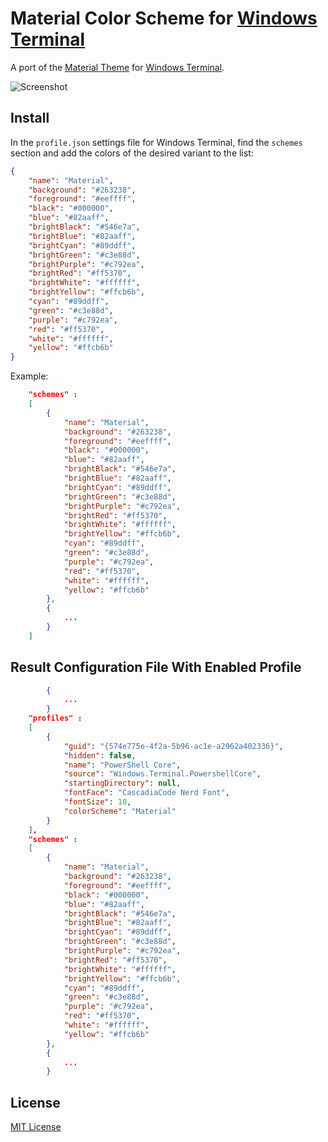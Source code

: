 # Material Color Scheme for [Windows Terminal](https://github.com/microsoft/terminal)
A port of the [Material Theme](https://github.com/material-theme/vsc-material-theme) for [Windows Terminal](https://github.com/microsoft/terminal).

![Screenshot](https://raw.githubusercontent.com/julianlatest/material-windows-terminal/master/screenshot.png)


## Install

In the `profile.json` settings file for Windows Terminal, find the `schemes` section and add the colors of the desired variant to the list:

```json
{
    "name": "Material",
    "background": "#263238",
    "foreground": "#eeffff",
    "black": "#000000",
    "blue": "#82aaff",
    "brightBlack": "#546e7a",
    "brightBlue": "#82aaff",
    "brightCyan": "#89ddff",
    "brightGreen": "#c3e88d",
    "brightPurple": "#c792ea",
    "brightRed": "#ff5370",
    "brightWhite": "#ffffff",
    "brightYellow": "#ffcb6b",
    "cyan": "#89ddff",
    "green": "#c3e88d",
    "purple": "#c792ea",
    "red": "#ff5370",
    "white": "#ffffff",
    "yellow": "#ffcb6b"
}
```

Example:

```json
    "schemes" :
    [
        {
            "name": "Material",
            "background": "#263238",
            "foreground": "#eeffff",
            "black": "#000000",
            "blue": "#82aaff",
            "brightBlack": "#546e7a",
            "brightBlue": "#82aaff",
            "brightCyan": "#89ddff",
            "brightGreen": "#c3e88d",
            "brightPurple": "#c792ea",
            "brightRed": "#ff5370",
            "brightWhite": "#ffffff",
            "brightYellow": "#ffcb6b",
            "cyan": "#89ddff",
            "green": "#c3e88d",
            "purple": "#c792ea",
            "red": "#ff5370",
            "white": "#ffffff",
            "yellow": "#ffcb6b"
        },
        {
            ...
        }
    ]
```

## Result Configuration File With Enabled Profile

```json
        {
            ...
        }
    "profiles" :
    [
        {
            "guid": "{574e775e-4f2a-5b96-ac1e-a2962a402336}",
            "hidden": false,
            "name": "PowerShell Core",
            "source": "Windows.Terminal.PowershellCore",
            "startingDirectory": null,
            "fontFace": "CascadiaCode Nerd Font",
            "fontSize": 10,
            "colorScheme": "Material"
        }
    ],
    "schemes" :
    [
        {
            "name": "Material",
            "background": "#263238",
            "foreground": "#eeffff",
            "black": "#000000",
            "blue": "#82aaff",
            "brightBlack": "#546e7a",
            "brightBlue": "#82aaff",
            "brightCyan": "#89ddff",
            "brightGreen": "#c3e88d",
            "brightPurple": "#c792ea",
            "brightRed": "#ff5370",
            "brightWhite": "#ffffff",
            "brightYellow": "#ffcb6b",
            "cyan": "#89ddff",
            "green": "#c3e88d",
            "purple": "#c792ea",
            "red": "#ff5370",
            "white": "#ffffff",
            "yellow": "#ffcb6b"
        },
        {
            ...
        }
```
## License

[MIT License](./LICENSE)